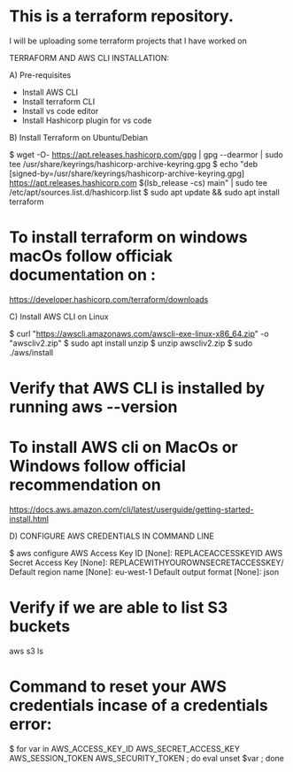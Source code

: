 # This is a terraform repository.

I will be uploading some terraform projects that I have worked on

TERRAFORM AND AWS CLI INSTALLATION:

A) Pre-requisites 

* Install AWS CLI
* Install terraform CLI
* Install vs code editor
* Install Hashicorp plugin for vs code

B) Install Terraform on Ubuntu/Debian

$ wget -O- https://apt.releases.hashicorp.com/gpg | gpg --dearmor | sudo tee /usr/share/keyrings/hashicorp-archive-keyring.gpg
$ echo "deb [signed-by=/usr/share/keyrings/hashicorp-archive-keyring.gpg] https://apt.releases.hashicorp.com $(lsb_release -cs) main" | sudo tee /etc/apt/sources.list.d/hashicorp.list
$ sudo apt update && sudo apt install terraform

# To install terraform on windows macOs follow officiak documentation on :
https://developer.hashicorp.com/terraform/downloads

C) Install AWS CLI on Linux

$ curl "https://awscli.amazonaws.com/awscli-exe-linux-x86_64.zip" -o "awscliv2.zip"
$ sudo apt install unzip 
$ unzip awscliv2.zip
$ sudo ./aws/install
# Verify that AWS CLI is installed by running aws --version


# To install AWS cli on MacOs or Windows follow official recommendation on
 https://docs.aws.amazon.com/cli/latest/userguide/getting-started-install.html

D) CONFIGURE AWS CREDENTIALS IN COMMAND LINE 

$ aws configure
AWS Access Key ID [None]: REPLACEACCESSKEYID
AWS Secret Access Key [None]: REPLACEWITHYOUROWNSECRETACCESSKEY/
Default region name [None]: eu-west-1
Default output format [None]: json

# Verify if we are able to  list S3 buckets
aws s3 ls

# Command to reset your AWS credentials incase of a credentials error:

$ for var in AWS_ACCESS_KEY_ID AWS_SECRET_ACCESS_KEY AWS_SESSION_TOKEN AWS_SECURITY_TOKEN ; do eval unset $var ; done


